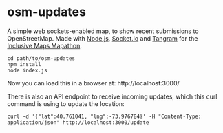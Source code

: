 # osm-updates

A simple web sockets-enabled map, to show recent submissions to OpenStreetMap. Made with [Node.js](https://nodejs.org/en/), [Socket.io](https://socket.io/) and [Tangram](https://mapzen.com/projects/tangram/) for the [Inclusive Maps Mapathon](https://mapzen.com/blog/inclusive-maps-event).

```
cd path/to/osm-updates
npm install
node index.js
```

Now you can load this in a browser at: http://localhost:3000/

There is also an API endpoint to receive incoming updates, which this curl command is using to update the location:

```
curl -d '{"lat":40.761041, "lng":-73.976784}' -H "Content-Type: application/json" http://localhost:3000/update
```

